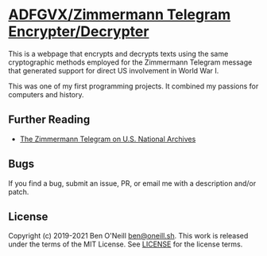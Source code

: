 # [ADFGVX/Zimmermann Telegram Encrypter/Decrypter](https://oneill.sh/apps/zimmermanntel)

This is a webpage that encrypts and decrypts texts using the same cryptographic
methods employed for the Zimmermann Telegram message that generated support for
direct US involvement in World War I.

This was one of my first programming projects. It combined my passions for
computers and history.

## Further Reading

* [The Zimmermann Telegram on U.S. National Archives](https://www.archives.gov/education/lessons/zimmermann)

## Bugs

If you find a bug, submit an issue, PR, or email me with a description and/or patch.

## License

Copyright (c) 2019-2021 Ben O'Neill <ben@oneill.sh>. This work is released under the
terms of the MIT License. See [LICENSE](LICENSE) for the license terms.
